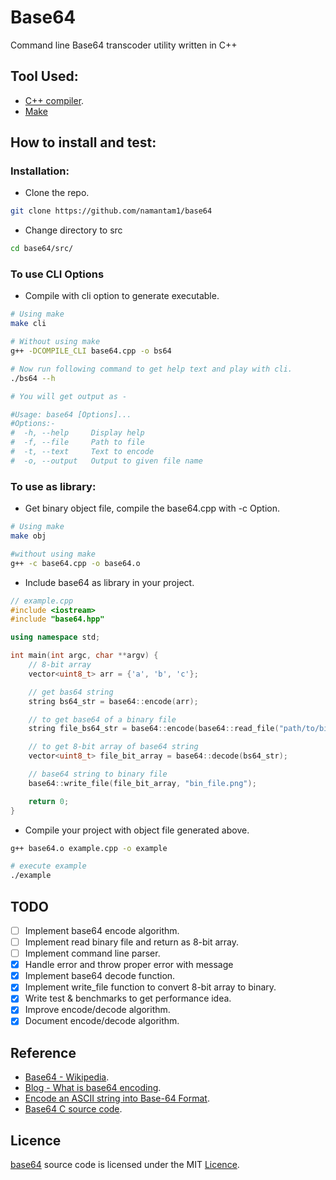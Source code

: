 # Base64
Command line Base64 transcoder utility written in C++

## Tool Used:
- [C++ compiler](https://gcc.gnu.org).
- [Make](https://en.wikipedia.org/wiki/Make_(software))

## How to install and test:

### Installation:

- Clone the repo.
```bash
git clone https://github.com/namantam1/base64
```

- Change directory to src
```bash
cd base64/src/
```

### To use CLI Options

- Compile with cli option to generate executable.

```bash
# Using make
make cli

# Without using make
g++ -DCOMPILE_CLI base64.cpp -o bs64

# Now run following command to get help text and play with cli.
./bs64 --h

# You will get output as -

#Usage: base64 [Options]...
#Options:-
#  -h, --help     Display help
#  -f, --file     Path to file
#  -t, --text     Text to encode
#  -o, --output   Output to given file name
```

### To use as library:

- Get binary object file, compile the base64.cpp with -c Option.
```bash
# Using make
make obj

#without using make
g++ -c base64.cpp -o base64.o
```

- Include base64 as library in your project.
```c++
// example.cpp
#include <iostream>
#include "base64.hpp"

using namespace std;

int main(int argc, char **argv) {
    // 8-bit array
    vector<uint8_t> arr = {'a', 'b', 'c'};

    // get bas64 string
    string bs64_str = base64::encode(arr);

    // to get base64 of a binary file
    string file_bs64_str = base64::encode(base64::read_file("path/to/binary_file.png"));

    // to get 8-bit array of base64 string
    vector<uint8_t> file_bit_array = base64::decode(bs64_str);

    // base64 string to binary file
    base64::write_file(file_bit_array, "bin_file.png");

    return 0;
}
```

- Compile your project with object file generated above.
```bash
g++ base64.o example.cpp -o example

# execute example
./example
```

## TODO
- [ ] Implement base64 encode algorithm.
- [ ] Implement read binary file and return as 8-bit array.
- [ ] Implement command line parser.
- [x] Handle error and throw proper error with message
- [x] Implement base64 decode function.
- [x] Implement write_file function to convert 8-bit array to binary.
- [x] Write test & benchmarks to get performance idea.
- [x] Improve encode/decode algorithm.
- [x] Document encode/decode algorithm.

## Reference

- [Base64 - Wikipedia](https://en.wikipedia.org/wiki/Base64).
- [Blog - What is base64 encoding](https://levelup.gitconnected.com/what-is-base64-encoding-4b5ed1eb58a4).
- [Encode an ASCII string into Base-64 Format](https://www.geeksforgeeks.org/encode-ascii-string-base-64-format/).
- [Base64 C source code](https://web.mit.edu/freebsd/head/contrib/wpa/src/utils/base64.c).

## Licence
[base64](https://github.com/namantam1/base64) source code is licensed under the MIT [Licence](https://github.com/namantam1/base64/blob/main/LICENSE).
